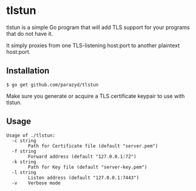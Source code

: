 tlstun
======

tlstun is a simple Go program that will add TLS support for your
programs that do not have it.

It simply proxies from one TLS-listening host:port to another plaintext
host:port.


Installation
------------

```
$ go get github.com/parazyd/tlstun
```

Make sure you generate or acquire a TLS certificate keypair to use with
tlstun.


Usage
-----

```
Usage of ./tlstun:
  -c string
        Path for Certificate file (default "server.pem")
  -f string
        Forward address (default "127.0.0.1:72")
  -k string
        Path for Key file (default "server-key.pem")
  -l string
        Listen address (default "127.0.0.1:7443")
  -v    Verbose mode
```
